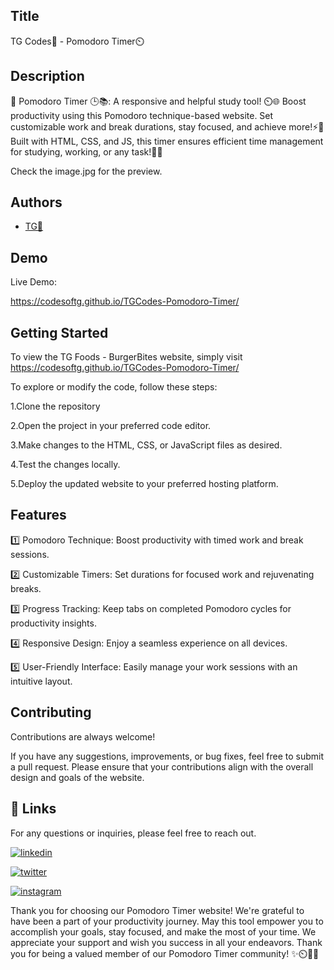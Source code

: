
## Title

TG Codes💛 - Pomodoro Timer⏲️
## Description 

🍅 Pomodoro Timer 🕒📚: A responsive and helpful study tool! ⏲️🌐 Boost productivity using this Pomodoro technique-based website. Set customizable work and break durations, stay focused, and achieve more!⚡️💪 Built with HTML, CSS, and JS, this timer ensures efficient time management for studying, working, or any task!🎯🚀 

Check the image.jpg for the preview.
## Authors

- [TG💛](https://www.github.com/tg26codes)


## Demo

Live Demo:

   https://codesoftg.github.io/TGCodes-Pomodoro-Timer/
   
## Getting Started

To view the TG Foods - BurgerBites website, simply visit  https://codesoftg.github.io/TGCodes-Pomodoro-Timer/

To explore or modify the code, follow these steps:

1.Clone the repository

2.Open the project in your preferred code editor.

3.Make changes to the HTML, CSS, or JavaScript files as desired.

4.Test the changes locally.

5.Deploy the updated website to your preferred hosting platform.


## Features

1️⃣ Pomodoro Technique: Boost productivity with timed work and break sessions.

2️⃣ Customizable Timers: Set durations for focused work and rejuvenating breaks.

3️⃣ Progress Tracking: Keep tabs on completed Pomodoro cycles for productivity insights.

4️⃣ Responsive Design: Enjoy a seamless experience on all devices.

5️⃣ User-Friendly Interface: Easily manage your work sessions with an intuitive layout.




## Contributing

Contributions are always welcome!

If you have any suggestions, improvements, or bug fixes, feel free to submit a pull request. Please ensure that your contributions align with the overall design and goals of the website. 


## 🔗 Links

For any questions or inquiries, please feel free to reach out. 

[![linkedin](https://img.shields.io/badge/linkedin-0A66C2?style=for-the-badge&logo=linkedin&logoColor=white)](https://www.linkedin.com/in/tg2691/)


[![twitter](https://img.shields.io/badge/twitter-1DA1F2?style=for-the-badge&logo=twitter&logoColor=white)](https://twitter.com/tg_262001)

[![instagram](https://img.shields.io/badge/instagram-E4405F?style=for-the-badge&logo=instagram&logoColor=white)](https://instagram.com/_tg.26_)





Thank you for choosing our Pomodoro Timer website! We're grateful to have been a part of your productivity journey. May this tool empower you to accomplish your goals, stay focused, and make the most of your time. We appreciate your support and wish you success in all your endeavors. Thank you for being a valued member of our Pomodoro Timer community! ✨⏲️💪🙏
